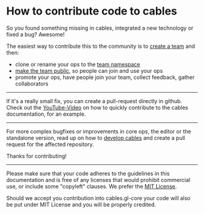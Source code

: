 # How to contribute code to cables

So you found something missing in cables, integrated a new technology or fixed a bug? Awesome!

The easiest way to contribute this to the community is to [create a team](https://cables.gl/myteams) and then:

- clone or rename your ops to the [team namespace](../../../5_1_permissions/3_ops/ops)
- [make the team public](../../../5_1_permissions/2_teams/teams), so people can join and use your ops
- promote your ops, have people join your team, collect feedback, gather collaborators

---

If it's a really small fix, you can create a pull-request directly in github. Check out the [YouTube-Video](https://www.youtube.com/watch?v=V4Wc5JwZWaU) on how to
quickly contribute to the cables documentation, for an example.

---

For more complex bugfixes or improvements in core ops, the editor or the standalone version, read up on how to [develop cables](../../../6_1_developing_cables/developing_cables) 
and create a pull request for the affected repository.

Thanks for contributing!

---

Please make sure that your code adheres to the guidelines in this documentation and is free of any licenses that would prohibit 
commercial use, or include some "copyleft" clauses. We prefer the [MIT License](https://opensource.org/licenses/MIT). 

Should we accept you contribution into cables.gl-core  your code will also be put under MIT License and you will be properly credited.

